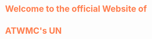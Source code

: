 <h1 style="color:Coral;">Welcome to the official Website of</h1>
<h1><p style="color:Coral;">ATWMC's UN</p></h1>
<style>
    body {
      background-image: url('Screenshot from 2025-09-07 17-41-02.png');
      background-repeat: no-repeat;
      background-attachment: fixed;
      background-size: cover;
    }
